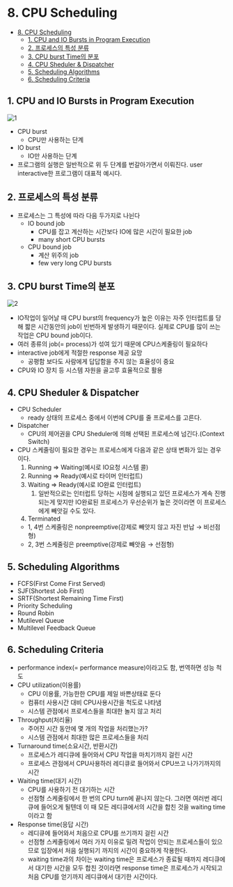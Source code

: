 # 8. CPU Scheduling

<!--ts-->

- [8. CPU Scheduling](#8-cpu-scheduling)
  - [1. CPU and IO Bursts in Program Execution](#1-cpu-and-io-bursts-in-program-execution)
  - [2. 프로세스의 특성 분류](#2-프로세스의-특성-분류)
  - [3. CPU burst Time의 분포](#3-cpu-burst-time의-분포)
  - [4. CPU Sheduler &amp; Dispatcher](#4-cpu-sheduler--dispatcher)
  - [5. Scheduling Algorithms](#5-scheduling-algorithms)
  - [6. Scheduling Criteria](#6-scheduling-criteria)

<!-- Created by https://github.com/ekalinin/github-markdown-toc -->
<!-- Added by: sungminyou, at: 2022년 6월 12일 일요일 04시 48분 33초 KST -->

<!--te-->

## 1. CPU and IO Bursts in Program Execution

![1](https://user-images.githubusercontent.com/48282185/173064960-c86adcba-638e-4b36-b2be-2a74ff8212bc.png)

- CPU burst
  - CPU만 사용하는 단계
- IO burst
  - IO만 사용하는 단계
- 프로그램의 실행은 일반적으로 위 두 단계를 번갈아가면서 이뤄진다. user interactive한 프로그램이 대표적 예시다.

## 2. 프로세스의 특성 분류

- 프로세스는 그 특성에 따라 다음 두가지로 나뉜다
  - IO bound job
    - CPU를 잡고 계산하는 시간보다 IO에 많은 시간이 필요한 job
    - many short CPU bursts
  - CPU bound job
    - 계산 위주의 job
    - few very long CPU bursts

## 3. CPU burst Time의 분포

![2](https://user-images.githubusercontent.com/48282185/173064944-b4a94b6f-6fba-4590-868b-bc19cafa7d96.png)

- IO작업이 일어날 때 CPU burst의 frequency가 높은 이유는 자주 인터럽트를 당해 짧은 시간동안의 job이 빈번하게 발생하기 때문이다. 실제로 CPU를 많이 쓰는 작업은 CPU bound job이다.
- 여러 종류의 job(= process)가 섞여 있기 때문에 CPU스케줄링이 필요하다
- interactive job에게 적절한 response 제공 요망
  - 공평함 보다도 사람에게 답답함을 주지 않는 효율성이 중요
- CPU와 IO 장치 등 시스템 자원을 골고루 효율적으로 활용

## 4. CPU Sheduler & Dispatcher

- CPU Scheduler
  - ready 상태의 프로세스 중에서 이번에 CPU를 줄 프로세스를 고른다.
- Dispatcher
  - CPU의 제어권을 CPU Sheduler에 의해 선택된 프로세스에 넘긴다.(Context Switch)
- CPU 스케줄링이 필요한 경우는 프로세스에게 다음과 같은 상태 변화가 있는 경우이다.
  1. Running ⇒ Waiting(예시로 IO요청 시스템 콜)
  2. Running ⇒ Ready(예시로 타이머 인터럽트)
  3. Waiting ⇒ Ready(예시로 IO완료 인터럽트)
     1. 일반적으로는 인터럽트 당하는 시점에 실행되고 있던 프로세스가 계속 진행되는게 맞지만 IO완료된 프로세스가 우선순위가 높은 것이라면 이 프로세스에게 빼앗길 수도 있다.
  4. Terminated
  - 1, 4번 스케줄링은 nonpreemptive(강제로 빼앗지 않고 자진 반납 → 비선점형)
  - 2, 3번 스케줄링은 preemptive(강제로 빼앗음 → 선점형)

## 5. Scheduling Algorithms

- FCFS(First Come First Served)
- SJF(Shortest Job First)
- SRTF(Shortest Remaining Time First)
- Priority Scheduling
- Round Robin
- Mutilevel Queue
- Multilevel Feedback Queue

## 6. Scheduling Criteria

- performance index(= performance measure)이라고도 함, 번역하면 성능 척도
- CPU utilization(이용률)
  - CPU 이용률, 가능한한 CPU를 제일 바쁜상태로 둔다
  - 컴퓨터 사용시간 대비 CPU사용시간을 척도로 나타냄
  - 시스템 관점에서 프로세스들을 최대한 놀지 않고 처리
- Throughput(처리율)
  - 주어진 시간 동안에 몇 개의 작업을 처리했는가?
  - 시스템 관점에서 최대한 많은 프로세스들을 처리
- Turnaround time(소요시간, 반환시간)
  - 프로세스가 레디큐에 들어와서 CPU 작업을 마치기까지 걸린 시간
  - 프로세스 관점에서 CPU사용하러 레디큐로 들어와서 CPU쓰고 나가기까지의 시간
- Waiting time(대기 시간)
  - CPU를 사용하기 전 대기하는 시간
  - 선점형 스케줄링에서 한 번의 CPU turn에 끝나지 않는다. 그러면 여러번 레디큐에 들어오게 될텐데 이 때 모든 레디큐에서의 시간을 합친 것을 waiting time이라고 함
- Response time(응답 시간)
  - 레디큐에 들어와서 처음으로 CPU를 쓰기까지 걸린 시간
  - 선점형 스케줄링에서 여러 가지 이유로 밀려 작업이 안되는 프로세스들이 있으므로 입장에서 처음 실행되기 까지의 시간이 중요하게 작용한다.
  - waiting time과의 차이는 waiting time은 프로세스가 종료될 때까지 레디큐에서 대기한 시간을 모두 합친 것이라면 response time은 프로세스가 시작되고 처음 CPU를 얻기까지 레디큐에서 대기한 시간이다.
